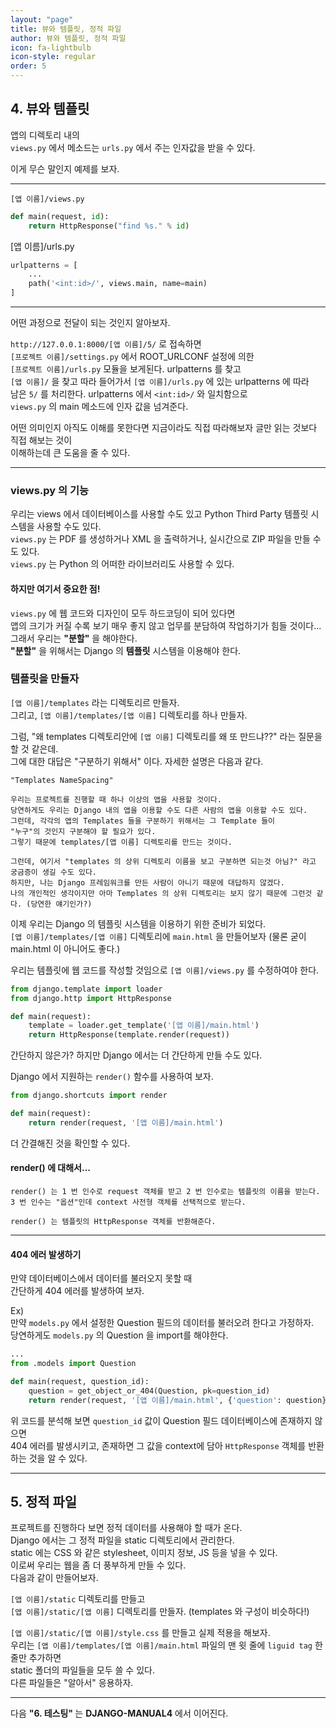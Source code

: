 ```yaml
---
layout: "page"
title: 뷰와 템플릿, 정적 파일
author: 뷰와 템플릿, 정적 파일
icon: fa-lightbulb
icon-style: regular
order: 5
---
```


<h2>4. 뷰와 템플릿</h2>

앱의 디렉토리 내의  
`views.py` 에서 메소드는 `urls.py` 에서 주는 인자값을 받을 수 있다.  

이게 무슨 말인지 예제를 보자.  

<hr/>

`[앱 이름]/views.py`

```python
def main(request, id):
    return HttpResponse("find %s." % id)
```

[앱 이름]/urls.py

```python
urlpatterns = [
    ...
    path('<int:id>/', views.main, name=main)
]
```

<hr/>

어떤 과정으로 전달이 되는 것인지 알아보자.  

`http://127.0.0.1:8000/[앱 이름]/5/` 로 접속하면  
`[프로젝트 이름]/settings.py` 에서 ROOT_URLCONF 설정에 의한  
`[프로젝트 이름]/urls.py` 모듈을 보게된다. urlpatterns 를 찾고  
`[앱 이름]/` 을 찾고 따라 들어가서 `[앱 이름]/urls.py` 에 있는 urlpatterns 에 따라  
남은 `5/` 를 처리한다. urlpatterns 에서 `<int:id>/` 와 일치함으로  
`views.py` 의 main 메소드에 인자 값을 넘겨준다.  

어떤 의미인지 아직도 이해를 못한다면 지금이라도 직접 따라해보자 글만 읽는 것보다 직접 해보는 것이  
이해하는데 큰 도움을 줄 수 있다.  

<hr/>

<h3> views.py 의 기능 </h3>

우리는 views 에서 데이터베이스를 사용할 수도 있고 Python Third Party 템플릿 시스템을 사용할 수도 있다.  
`views.py` 는 PDF 를 생성하거나 XML 을 출력하거나, 실시간으로 ZIP 파일을 만들 수도 있다.  
`views.py` 는 Python 의 어떠한 라이브러리도 사용할 수 있다.

<h4>하지만 여기서 중요한 점!</h4>

`views.py` 에 웹 코드와 디자인이 모두 하드코딩이 되어 있다면  
앱의 크기가 커질 수록 보기 매우 좋지 않고 업무를 분담하여 작업하기가 힘들 것이다...  
그래서 우리는 <strong>"분할"</strong> 을 해야한다.  
<strong>"분할"</strong> 을 위해서는 Django 의 <strong>템플릿</strong> 시스템을 이용해야 한다.

<h3> 템플릿을 만들자 </h3>

`[앱 이름]/templates` 라는 디렉토리르 만들자.  
그리고, `[앱 이름]/templates/[앱 이름]` 디렉토리를 하나 만들자.

그럼, "왜 templates 디렉토리안에 `[앱 이름]` 디렉토리를 왜 또 만드냐??" 라는 질문을 할 것 같은데.  
그에 대한 대답은 "구분하기 위해서" 이다.
자세한 설명은 다음과 같다.

```text
"Templates NameSpacing"

우리는 프로젝트를 진행할 때 하나 이상의 앱을 사용할 것이다. 
당연하게도 우리는 Django 내의 앱을 이용할 수도 다른 사람의 앱을 이용할 수도 있다.
그런데, 각각의 앱의 Templates 들을 구분하기 위해서는 그 Template 들이 
"누구"의 것인지 구분해야 할 필요가 있다.
그렇기 때문에 templates/[앱 이름] 디렉토리를 만드는 것이다.

그런데, 여기서 "templates 의 상위 디렉토리 이름을 보고 구분하면 되는것 아님?" 라고 궁금증이 생길 수도 있다.
하지만, 나는 Django 프레임워크를 만든 사람이 아니기 때문에 대답하지 않겠다.
나의 개인적인 생각이지만 아마 Templates 의 상위 디렉토리는 보지 않기 때문에 그런것 같다. (당연한 얘기인가?)
```

이제 우리는 Django 의 템플릿 시스템을 이용하기 위한 준비가 되었다.  
`[앱 이름]/templates/[앱 이름]` 디렉토리에 `main.html` 을 만들어보자 (물론 굳이 main.html 이 아니어도 좋다.)

우리는 템플릿에 웹 코드를 작성할 것임으로 `[앱 이름]/views.py` 를 수정하여야 한다.  

```python
from django.template import loader
from django.http import HttpResponse

def main(request):
    template = loader.get_template('[앱 이름]/main.html')
    return HttpResponse(template.render(request))
```
간단하지 않은가? 하지만 Django 에서는 더 간단하게 만들 수도 있다.  

Django 에서 지원하는 `render()` 함수를 사용하여 보자.  

```python
from django.shortcuts import render

def main(request):
    return render(request, '[앱 이름]/main.html')
```

더 간결해진 것을 확인할 수 있다.  

<h4>render() 에 대해서...</h4>

```text
render() 는 1 번 인수로 request 객체를 받고 2 번 인수로는 템플릿의 이름을 받는다. 
3 번 인수는 "옵션"인데 context 사전형 객체를 선택적으로 받는다.

render() 는 템플릿의 HttpResponse 객체를 반환해준다.
```

<hr/>

<h4>404 에러 발생하기</h4>

만약 데이터베이스에서 데이터를 불러오지 못할 때  
간단하게 404 에러를 발생하여 보자.  

Ex)  
만약 `models.py` 에서 설정한 Question 필드의 데이터를 불러오려 한다고 가정하자.  
당연하게도 `models.py` 의 Question 을 import를 해야한다.

```python
...
from .models import Question

def main(request, question_id):
    question = get_object_or_404(Question, pk=question_id)
    return render(request, '[앱 이름]/main.html', {'question': question})
``` 

위 코드를 분석해 보면 `question_id` 값이 Question 필드 데이터베이스에 존재하지 않으면  
404 에러를 발생시키고, 존재하면 그 값을 context에 담아 `HttpResponse` 객체를 반환하는 것을 알 수 있다.  

<hr/>

<h2>5. 정적 파일</h2>

프로젝트를 진행하다 보면 정적 데이터를 사용해야 할 때가 온다.  
Django 에서는 그 정적 파일을 static 디렉토리에서 관리한다.  
static 에는 CSS 와 같은 stylesheet, 이미지 정보, JS 등을 넣을 수 있다.  
이로써 우리는 웹을 좀 더 풍부하게 만들 수 있다.  
다음과 같이 만들어보자.  

`[앱 이름]/static` 디렉토리를 만들고  
`[앱 이름]/static/[앱 이름]` 디렉토리를 만들자. (templates 와 구성이 비슷하다!)  


`[앱 이름]/static/[앱 이름]/style.css` 를 만들고 실제 적용을 해보자.  
우리는 `[앱 이름]/templates/[앱 이름]/main.html` 파일의 맨 윗 줄에 `liguid tag` 한 줄만 추가하면  
static 폴더의 파일들을 모두 쓸 수 있다.  
다른 파일들은 "알아서" 응용하자.

<hr/>

다음 <strong> "6. 테스팅" </strong> 는 <strong>DJANGO-MANUAL4</strong> 에서 이어진다.